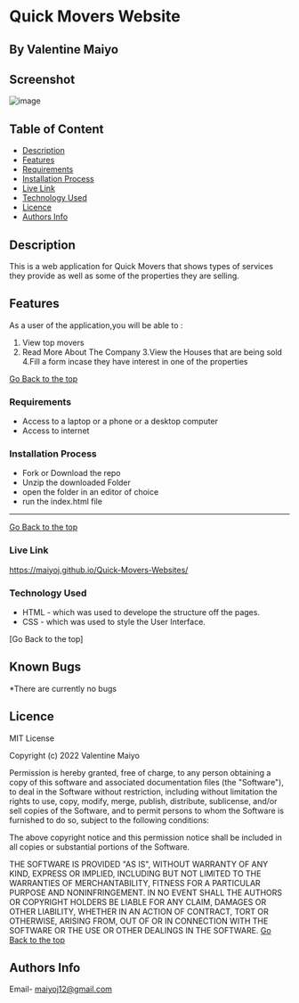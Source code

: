 # Quick Movers Website
 ## By Valentine Maiyo
## Screenshot
 ![image](./assets/)
 ## Table of Content
 - [Description](#description)
 - [Features](#features)
 - [Requirements](#requirements)
 - [Installation Process](#installation-Process)
 - [Live Link](#Live-Link)
 - [Technology  Used](#technology-Used)
 - [Licence](#licence)
 - [Authors Info](#Authors-Info)
 ## Description
 <p>This is a web application for Quick Movers that shows types of services they provide as well as some of the properties they are selling.</p>


## Features
As a user of the application,you will be able to :
1. View top movers
2. Read More About The Company
3.View the Houses  that are being sold
4.Fill a form incase they have interest in one of the properties

[Go Back to the top](#)

 ###  Requirements
 * Access to  a laptop or a phone or a desktop computer
 * Access to internet
 ### Installation Process
* Fork or Download the repo
* Unzip the downloaded Folder
* open the folder in an editor of choice 
* run the index.html file

 ****
 [Go Back to the top](#)
### Live Link
https://maiyoj.github.io/Quick-Movers-Websites/
### Technology  Used
* HTML - which was used to develope the structure off the pages.
* CSS - which was used to style the User Interface.

[Go Back to the top]
## Known Bugs
*There are currently no bugs
## Licence
MIT License

Copyright (c) 2022 Valentine Maiyo

Permission is hereby granted, free of charge, to any person obtaining a copy
of this software and associated documentation files (the "Software"), to deal
in the Software without restriction, including without limitation the rights
to use, copy, modify, merge, publish, distribute, sublicense, and/or sell
copies of the Software, and to permit persons to whom the Software is
furnished to do so, subject to the following conditions:

The above copyright notice and this permission notice shall be included in all
copies or substantial portions of the Software.

THE SOFTWARE IS PROVIDED "AS IS", WITHOUT WARRANTY OF ANY KIND, EXPRESS OR
IMPLIED, INCLUDING BUT NOT LIMITED TO THE WARRANTIES OF MERCHANTABILITY,
FITNESS FOR A PARTICULAR PURPOSE AND NONINFRINGEMENT. IN NO EVENT SHALL THE
AUTHORS OR COPYRIGHT HOLDERS BE LIABLE FOR ANY CLAIM, DAMAGES OR OTHER
LIABILITY, WHETHER IN AN ACTION OF CONTRACT, TORT OR OTHERWISE, ARISING FROM,
OUT OF OR IN CONNECTION WITH THE SOFTWARE OR THE USE OR OTHER DEALINGS IN THE
SOFTWARE.
[Go Back to the top](#)
## Authors Info
Email- maiyoj12@gmail.com


